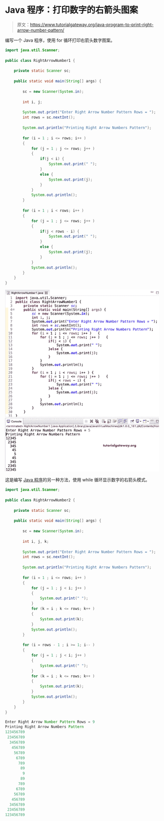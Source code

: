 # Java 程序：打印数字的右箭头图案

> 原文：<https://www.tutorialgateway.org/java-program-to-print-right-arrow-number-pattern/>

编写一个 Java 程序，使用 for 循环打印右箭头数字图案。

```java
import java.util.Scanner;

public class RightArrowNumber1 {

	private static Scanner sc;

	public static void main(String[] args) {

		sc = new Scanner(System.in);	

		int i, j;

		System.out.print("Enter Right Arrow Number Pattern Rows = ");
		int rows = sc.nextInt();

		System.out.println("Printing Right Arrow Numbers Pattern");

		for (i = 1 ; i <= rows; i++ ) 
		{
			for (j = 1 ; j <= rows; j++ ) 
			{
				if(j < i) {
					System.out.print(" ");
				}
				else {
					System.out.print(j);
				}
			}
			System.out.println();
		}

		for (i = 1 ; i < rows; i++ ) 
		{
			for (j = 1 ; j <= rows; j++ ) 
			{
				if(j < rows - i) {
					System.out.print(" ");
				}
				else {
					System.out.print(j);
				}
			}
			System.out.println();
		}
	}
}
```

![Java Program to Print Right Arrow Number Pattern](img/853f6fddab9f62b91b911406e0d46a17.png)

这是编写 [Java 程序](https://www.tutorialgateway.org/learn-java-programs/)的另一种方法，使用 while 循环显示数字的右箭头模式。

```java
import java.util.Scanner;

public class RightArrowNumber2 {

	private static Scanner sc;

	public static void main(String[] args) {

		sc = new Scanner(System.in);	

		int i, j, k;

		System.out.print("Enter Right Arrow Number Pattern Rows = ");
		int rows = sc.nextInt();

		System.out.println("Printing Right Arrow Numbers Pattern");

		for (i = 1 ; i <= rows; i++ ) 
		{
			for (j = 1 ; j < i; j++ ) 
			{
				System.out.print(" ");
			}
			for (k = i ; k <= rows; k++ ) 
			{
				System.out.print(k);
			}
			System.out.println();
		}

		for (i = rows - 1 ; i >= 1; i-- ) 
		{
			for (j = 1 ; j < i; j++ ) 
			{
				System.out.print(" ");
			}
			for (k = i ; k <= rows; k++ ) 
			{
				System.out.print(k);
			}
			System.out.println();
		}
	}
}
```

```java
Enter Right Arrow Number Pattern Rows = 9
Printing Right Arrow Numbers Pattern
123456789
 23456789
  3456789
   456789
    56789
     6789
      789
       89
        9
       89
      789
     6789
    56789
   456789
  3456789
 23456789
123456789
```